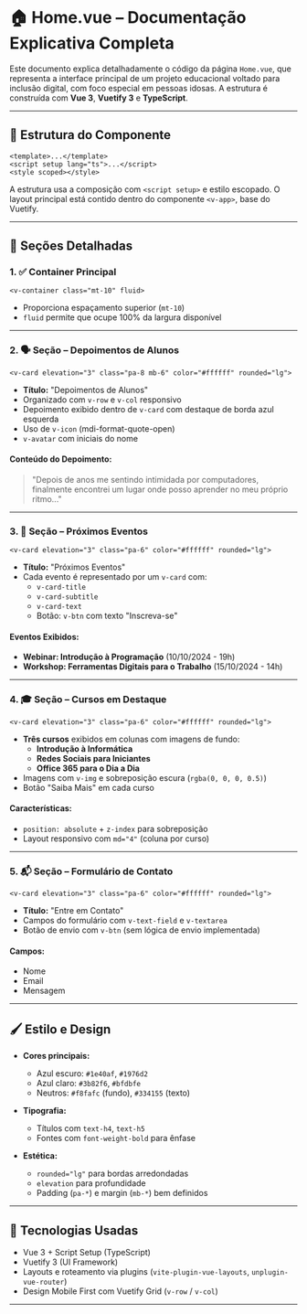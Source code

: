 # 🏠 Home.vue – Documentação Explicativa Completa

Este documento explica detalhadamente o código da página `Home.vue`, que representa a interface principal de um projeto educacional voltado para inclusão digital, com foco especial em pessoas idosas. A estrutura é construída com **Vue 3**, **Vuetify 3** e **TypeScript**.

---

## 🔹 Estrutura do Componente

```vue
<template>...</template>
<script setup lang="ts">...</script>
<style scoped></style>
```

A estrutura usa a composição com `<script setup>` e estilo escopado. O layout principal está contido dentro do componente `<v-app>`, base do Vuetify.

---

## 📌 Seções Detalhadas

### 1. ✅ Container Principal

```vue
<v-container class="mt-10" fluid>
```

- Proporciona espaçamento superior (`mt-10`)
- `fluid` permite que ocupe 100% da largura disponível

---

### 2. 🗣️ Seção – Depoimentos de Alunos

```vue
<v-card elevation="3" class="pa-8 mb-6" color="#ffffff" rounded="lg">
```

- **Título:** "Depoimentos de Alunos"
- Organizado com `v-row` e `v-col` responsivo
- Depoimento exibido dentro de `v-card` com destaque de borda azul esquerda
- Uso de `v-icon` (mdi-format-quote-open)
- `v-avatar` com iniciais do nome

#### Conteúdo do Depoimento:

> "Depois de anos me sentindo intimidada por computadores, finalmente encontrei um lugar onde posso aprender no meu próprio ritmo..."

---

### 3. 📅 Seção – Próximos Eventos

```vue
<v-card elevation="3" class="pa-6" color="#ffffff" rounded="lg">
```

- **Título:** "Próximos Eventos"
- Cada evento é representado por um `v-card` com:
  - `v-card-title`
  - `v-card-subtitle`
  - `v-card-text`
  - Botão: `v-btn` com texto "Inscreva-se"

#### Eventos Exibidos:

- **Webinar: Introdução à Programação** (10/10/2024 - 19h)
- **Workshop: Ferramentas Digitais para o Trabalho** (15/10/2024 - 14h)

---

### 4. 🎓 Seção – Cursos em Destaque

```vue
<v-card elevation="3" class="pa-6" color="#ffffff" rounded="lg">
```

- **Três cursos** exibidos em colunas com imagens de fundo:
  - **Introdução à Informática**
  - **Redes Sociais para Iniciantes**
  - **Office 365 para o Dia a Dia**
- Imagens com `v-img` e sobreposição escura (`rgba(0, 0, 0, 0.5)`)
- Botão "Saiba Mais" em cada curso

#### Características:

- `position: absolute` + `z-index` para sobreposição
- Layout responsivo com `md="4"` (coluna por curso)

---

### 5. 📬 Seção – Formulário de Contato

```vue
<v-card elevation="3" class="pa-6" color="#ffffff" rounded="lg">
```

- **Título:** "Entre em Contato"
- Campos do formulário com `v-text-field` e `v-textarea`
- Botão de envio com `v-btn` (sem lógica de envio implementada)

#### Campos:

- Nome
- Email
- Mensagem

---

## 🖌️ Estilo e Design

- **Cores principais:**
  - Azul escuro: `#1e40af`, `#1976d2`
  - Azul claro: `#3b82f6`, `#bfdbfe`
  - Neutros: `#f8fafc` (fundo), `#334155` (texto)

- **Tipografia:**
  - Títulos com `text-h4`, `text-h5`
  - Fontes com `font-weight-bold` para ênfase

- **Estética:**
  - `rounded="lg"` para bordas arredondadas
  - `elevation` para profundidade
  - Padding (`pa-*`) e margin (`mb-*`) bem definidos

---

## 📁 Tecnologias Usadas

- Vue 3 + Script Setup (TypeScript)
- Vuetify 3 (UI Framework)
- Layouts e roteamento via plugins (`vite-plugin-vue-layouts`, `unplugin-vue-router`)
- Design Mobile First com Vuetify Grid (`v-row` / `v-col`)

---
